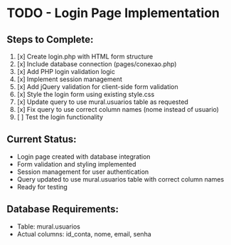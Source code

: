 # TODO - Login Page Implementation

## Steps to Complete:

1. [x] Create login.php with HTML form structure
2. [x] Include database connection (pages/conexao.php)
3. [x] Add PHP login validation logic
4. [x] Implement session management
5. [x] Add jQuery validation for client-side form validation
6. [x] Style the login form using existing style.css
7. [x] Update query to use mural.usuarios table as requested
8. [x] Fix query to use correct column names (nome instead of usuario)
9. [ ] Test the login functionality

## Current Status:
- Login page created with database integration
- Form validation and styling implemented
- Session management for user authentication
- Query updated to use mural.usuarios table with correct column names
- Ready for testing

## Database Requirements:
- Table: mural.usuarios
- Actual columns: id_conta, nome, email, senha
